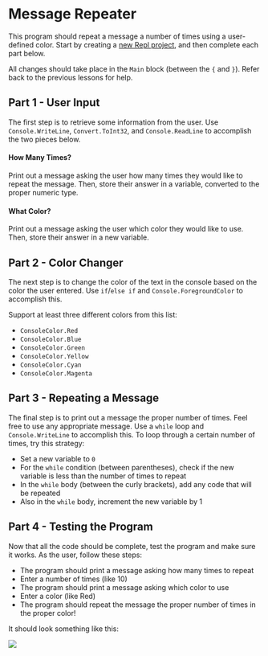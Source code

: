 # Message Repeater
This program should repeat a message a number of times using a user-defined color. Start by creating a [new Repl project](https://repl.it/new/csharp), and then complete each part below.

All changes should take place in the `Main` block (between the `{` and `}`). Refer back to the previous lessons for help.

## Part 1 - User Input
The first step is to retrieve some information from the user. Use `Console.WriteLine`, `Convert.ToInt32`, and `Console.ReadLine` to accomplish the two pieces below.

#### How Many Times?
Print out a message asking the user how many times they would like to repeat the message. Then, store their answer in a variable, converted to the proper numeric type.

#### What Color?
Print out a message asking the user which color they would like to use. Then, store their answer in a new variable.

## Part 2 - Color Changer
The next step is to change the color of the text in the console based on the color the user entered. Use `if`/`else if` and `Console.ForegroundColor` to accomplish this.

Support at least three different colors from this list:
- `ConsoleColor.Red`
- `ConsoleColor.Blue`
- `ConsoleColor.Green`
- `ConsoleColor.Yellow`
- `ConsoleColor.Cyan`
- `ConsoleColor.Magenta`

## Part 3 - Repeating a Message
The final step is to print out a message the proper number of times. Feel free to use any appropriate message. Use a `while` loop and `Console.WriteLine` to accomplish this. To loop through a certain number of times, try this strategy:

- Set a new variable to `0`
- For the `while` condition (between parentheses), check if the new variable is less than the number of times to repeat
- In the `while` body (between the curly brackets), add any code that will be repeated
- Also in the `while` body, increment the new variable by 1

## Part 4 - Testing the Program
Now that all the code should be complete, test the program and make sure it works. As the user, follow these steps:

- The program should print a message asking how many times to repeat
- Enter a number of times (like 10)
- The program should print a message asking which color to use
- Enter a color (like Red)
- The program should repeat the message the proper number of times in the proper color!

It should look something like this:

![](https://i.imgur.com/hwvldnK.png)